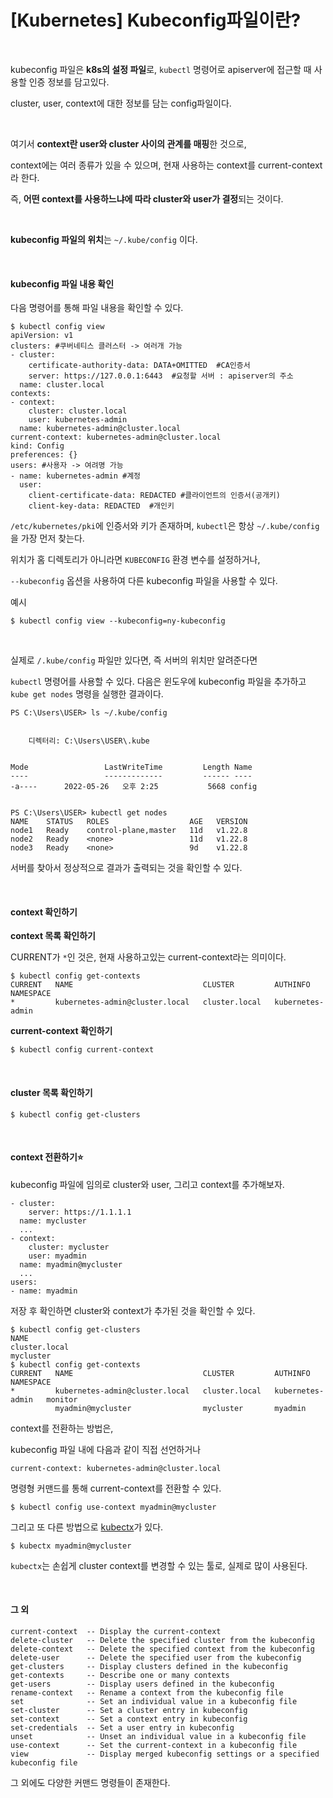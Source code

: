 # [Kubernetes] Kubeconfig파일이란?

<br>

kubeconfig 파일은 **k8s의 설정 파일**로, `kubectl` 명령어로 apiserver에 접근할 때 사용할 인증 정보를 담고있다.

cluster, user, context에 대한 정보를 담는 config파일이다. 

<br>

여기서 **context란 user와 cluster 사이의 관계를 매핑**한 것으로,  

context에는 여러 종류가 있을 수 있으며, 현재 사용하는 context를 current-context라 한다. 

즉, **어떤 context를 사용하느냐에 따라 cluster와 user가 결정**되는 것이다.

<br>

**kubeconfig 파일의 위치**는 `~/.kube/config` 이다. 

<br>

#### kubeconfig 파일 내용 확인

다음 명령어를 통해 파일 내용을 확인할 수 있다.

```shell
$ kubectl config view           
apiVersion: v1
clusters: #쿠버네티스 클러스터 -> 여러개 가능
- cluster:
    certificate-authority-data: DATA+OMITTED  #CA인증서
    server: https://127.0.0.1:6443  #요청할 서버 : apiserver의 주소
  name: cluster.local
contexts:
- context:
    cluster: cluster.local
    user: kubernetes-admin
  name: kubernetes-admin@cluster.local
current-context: kubernetes-admin@cluster.local
kind: Config
preferences: {}
users: #사용자 -> 여려명 가능
- name: kubernetes-admin #계정
  user:
    client-certificate-data: REDACTED #클라이언트의 인증서(공개키)
    client-key-data: REDACTED  #개인키
```

`/etc/kubernetes/pki`에 인증서와 키가 존재하며, `kubectl`은 항상 `~/.kube/config`을 가장 먼저 찾는다.

위치가 홈 디렉토리가 아니라면 `KUBECONFIG` 환경 변수를 설정하거나, 

`--kubeconfig` 옵션을 사용하여 다른 kubeconfig 파일을 사용할 수 있다.

예시

```shell
$ kubectl config view --kubeconfig=ny-kubeconfig
```

<br>

실제로 `/.kube/config` 파일만 있다면, 즉 서버의 위치만 알려준다면

`kubectl` 명령어를 사용할 수 있다.  다음은 윈도우에 kubeconfig 파일을 추가하고 `kube get nodes` 명령을 실행한 결과이다.

```shell
PS C:\Users\USER> ls ~/.kube/config


    디렉터리: C:\Users\USER\.kube


Mode                 LastWriteTime         Length Name
----                 -------------         ------ ----
-a----      2022-05-26   오후 2:25           5668 config


PS C:\Users\USER> kubectl get nodes
NAME    STATUS   ROLES                  AGE   VERSION
node1   Ready    control-plane,master   11d   v1.22.8
node2   Ready    <none>                 11d   v1.22.8
node3   Ready    <none>                 9d    v1.22.8
```

서버를 찾아서 정상적으로 결과가 출력되는 것을 확인할 수 있다.

<br>

#### context 확인하기

**context 목록 확인하기**

CURRENT가 `*`인 것은, 현재 사용하고있는 current-context라는 의미이다.

```shell
$ kubectl config get-contexts
CURRENT   NAME                             CLUSTER         AUTHINFO           NAMESPACE
*         kubernetes-admin@cluster.local   cluster.local   kubernetes-admin   
```

**current-context 확인하기**

```shell
$ kubectl config current-context
```

<br>

#### cluster 목록 확인하기

```shell
$ kubectl config get-clusters
```

<br>

#### context 전환하기⭐

kubeconfig 파일에 임의로 cluster와 user, 그리고 context를 추가해보자.

```shell
- cluster:
    server: https://1.1.1.1
  name: mycluster
  ...
- context:
    cluster: mycluster
    user: myadmin
  name: myadmin@mycluster 
  ...
users:
- name: myadmin  
```

저장 후 확인하면 cluster와 context가 추가된 것을 확인할 수 있다.

```shell
$ kubectl config get-clusters
NAME
cluster.local
mycluster
$ kubectl config get-contexts
CURRENT   NAME                             CLUSTER         AUTHINFO           NAMESPACE
*         kubernetes-admin@cluster.local   cluster.local   kubernetes-admin   monitor
          myadmin@mycluster                mycluster       myadmin    
```

context를 전환하는 방법은,

kubeconfig 파일 내에 다음과 같이 직접 선언하거나

```shell
current-context: kubernetes-admin@cluster.local
```

명령형 커맨드를 통해 current-context를 전환할 수 있다.

```shell
$ kubectl config use-context myadmin@mycluster
```

그리고 또 다른 방법으로 [kubectx](https://nayoungs.tistory.com/entry/Kubernetes-kubectx-kubens-%EC%84%A4%EC%B9%98-%EB%B0%8F-powerlevel10-%EC%BB%A4%EC%8A%A4%ED%84%B0%EB%A7%88%EC%9D%B4%EC%A7%95#kubectx%EB%-E%--%-F)가 있다.

```shell
$ kubectx myadmin@mycluster
```

`kubectx`는 손쉽게 cluster context를 변경할 수 있는 툴로, 실제로 많이 사용된다.

<br>

#### 그 외

```shell
current-context  -- Display the current-context
delete-cluster   -- Delete the specified cluster from the kubeconfig
delete-context   -- Delete the specified context from the kubeconfig
delete-user      -- Delete the specified user from the kubeconfig
get-clusters     -- Display clusters defined in the kubeconfig
get-contexts     -- Describe one or many contexts
get-users        -- Display users defined in the kubeconfig
rename-context   -- Rename a context from the kubeconfig file
set              -- Set an individual value in a kubeconfig file
set-cluster      -- Set a cluster entry in kubeconfig
set-context      -- Set a context entry in kubeconfig
set-credentials  -- Set a user entry in kubeconfig
unset            -- Unset an individual value in a kubeconfig file
use-context      -- Set the current-context in a kubeconfig file
view             -- Display merged kubeconfig settings or a specified kubeconfig file
```

그 외에도 다양한 커맨드 명령들이 존재한다.

<br>

<br>
